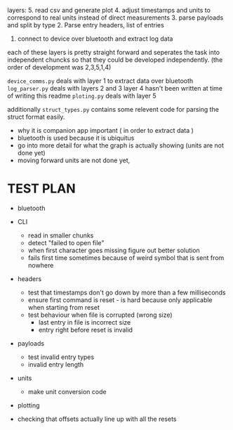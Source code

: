 
layers:
5. read csv and generate plot
4. adjust timestamps and units to correspond to real units instead of direct measurements
3. parse payloads and split by type
2. Parse entry headers, list of entries
1. connect to device over bluetooth and extract log data

each of these layers is pretty straight forward and seperates the task into independent chuncks so that they could be developed independently. (the order of development was 2,3,5,1,4)

`device_comms.py` deals with layer 1 to extract data over bluetooth
`log_parser.py` deals with layers 2 and 3
layer 4 hasn't been written at time of writing this readme
`ploting.py` deals with layer 5

additionally `struct_types.py` contains some relevent code for parsing the struct format easily.

- why it is companion app important ( in order to extract data )
- bluetooth is used because it is ubiquitus
- go into more detail for what the graph is actually showing (units are not done yet)
- moving forward units are not done yet,

# TEST PLAN

- bluetooth
- CLI
    - read in smaller chunks
    - detect "failed to open file"
    - when first character goes missing figure out better solution
    - fails first time sometimes because of weird symbol that is sent from nowhere
- headers
    - test that timestamps don't go down by more than a few milliseconds
    - ensure first command is reset - is hard because only applicable when starting from reset
    - test behaviour when file is corrupted (wrong size)
        - last entry in file is incorrect size
        - entry right before reset is invalid
- payloads
    - test invalid entry types
    - invalid entry length
- units
    - make unit conversion code
- plotting

- checking that offsets actually line up with all the resets